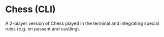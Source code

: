 # Chess (CLI)
A 2-player version of Chess played in the terminal and integrating special rules (e.g. en passant and castling).
